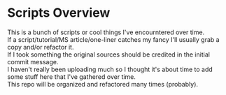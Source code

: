 # Scripts Overview
This is a bunch of scripts or cool things I've encourntered over time.  
If a script/tutorial/MS article/one-liner catches my fancy I'll usually grab a copy and/or refactor it.  
If I took something the original sources should be credited in the initial commit message.  
I haven't really been uploading much so I thought it's about time to add some stuff here that I've gathered over time.  
This repo will be organized and refactored many times (probably).
